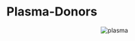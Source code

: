 # Plasma-Donors
<center>
    <img src="https://images.app.goo.gl/QK6BNHjvo6zfg5968"alt="plasma"></center>
    
